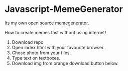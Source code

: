 # Javascript-MemeGenerator
Its my own open source memegenerator.

How to create memes fast without using internet!

1. Download repo
2. Open index.html with your favourite browser.
3. Chose photo from your files.
4. Type text on textboxes.
5. Download img from orange download button below.

